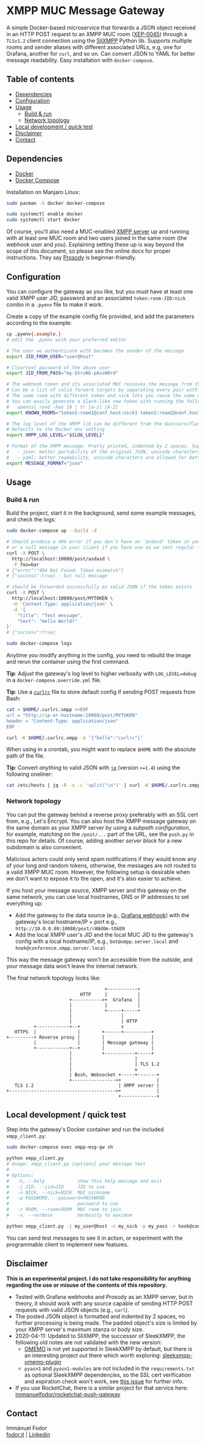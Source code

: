 # XMPP MUC Message Gateway

A simple Docker-based microservice that forwards a JSON object received in an HTTP POST request to an XMPP MUC room ([XEP-0045](https://xmpp.org/extensions/xep-0045.html))
through a `TLSv1.2` client connection using the [SliXMPP](https://github.com/poezio/slixmpp) Python lib. Supports multiple rooms and sender aliases with different
associated URLs, e.g, one for Grafana, another for `curl`, and so on. Can convert JSON to YAML for better message readability. Easy installation with `docker-compose`.

## Table of contents <!-- omit in toc -->

- [Dependencies](#dependencies)
- [Configuration](#configuration)
- [Usage](#usage)
  - [Build & run](#build--run)
  - [Network topology](#network-topology)
- [Local development / quick test](#local-development--quick-test)
- [Disclaimer](#disclaimer)
- [Contact](#contact)

## Dependencies

- [Docker](https://www.docker.com/)
- [Docker Compose](https://github.com/docker/compose)

Installation on Manjaro Linux:

```bash
sudo pacman -S docker docker-compose

sudo systemctl enable docker
sudo systemctl start docker
```

Of course, you'll also need a MUC-enabled [XMPP server](https://xmpp.org/software/servers.html) up and running with at least one MUC room and two users joined
in the same room (the webhook user and _you_). Explaining setting these up is way beyond the scope of this document, so please see the online docs for proper
instructions. They say [Prosody](http://prosody.im/) is beginner-friendly.

## Configuration

You can configure the gateway as you like, but you must have at least one valid XMPP user JID, password and an associated `token:room-JID:nick` combo in a
`.pyenv` file to make it work.

Create a copy of the example config file provided, and add the parameters according to the example:

```bash
cp .pyenv{.example,}
# edit the .pyenv with your preferred editor
```
```bash
# The user we authenticate with becomes the sender of the message
export JID_FROM_USER="user@host"

# Cleartext password of the above user
export JID_FROM_PASS="my-StroNG-pAssWOrd"

# The webhook token and its associated MUC receives the message from the displayed nick
# Can be a list of valid forward targets by separating every pair with a space
# The same room with different token and nick lets you reuse the same user for multiple services
# You can easily generate a Slack-like new token with running the following in bash:
#   openssl rand -hex 10 | tr [a-z] [A-Z]
export KNOWN_ROOMS="token1:room1@conf.host:nick1 token2:room2@conf.host:nick2 token3:room1@conf.host:nick3"

# The log level of the XMPP lib can be different from the Gunicorn/Flash app
# Defaults to the Docker env setting
export XMPP_LOG_LEVEL="${LOG_LEVEL}"

# Format of the XMPP message. Pretty printed, indented by 2 spaces. Supported values:
#   - json: better portability of the original JSON, unicode characters are converted to \u1231 and such
#   - yaml: better readability, unicode characters are allowed for better readability (avoid \u1231 and such chars in messages)
export MESSAGE_FORMAT="json"
```

## Usage

### Build & run

Build the project, start it in the background, send some example messages, and check the logs:

```bash
sudo docker-compose up --build -d

# Should produce a 404 error if you don't have an 'asdasd' token in your config
# or a null message in your client if you have one as we sent regular form data
curl -X POST \
  http://localhost:10080/post/asdasd \
  -F foo=bar
# {"error":"404 Not Found: Token mismatch"}
# {"success":true} - but null message

# should be forwarded successfully as valid JSON if the token exists
curl -X POST \
  http://localhost:10080/post/MYTOKEN \
  -H 'Content-Type: application/json' \
  -d '{
    "title": "Test message",
    "text": "Hello World!"
}'
# {"success":true}

sudo docker-compose logs
```

Anytime you modify anything in the config, you need to rebuild the image and rerun the container using the first command.

**Tip**: Adjust the gateway's log level to higher verbosity with `LOG_LEVEL=debug` in a `docker-compose.override.yml` file.

**Tip**: Use a [`curlrc`](https://ec.haxx.se/cmdline-configfile.html) file to store default config if sending POST requests from Bash:

```bash
cat > $HOME/.curlrc.xmpp <<EOF
url = "http://ip-or-hostname:10080/post/MYTOKEN"
header = "Content-Type: application/json"
EOF

curl -K $HOME/.curlrc.xmpp -d '{"hello":"curlrc"}'
```

When using in a crontab, you might want to replace `$HOME` with the absolute path of the file.

**Tip**: Convert _anything_ to valid JSON with [`jq`](https://stedolan.github.io/jq/) (version `>=1.4`) using the following oneliner:

```bash
cat /etc/hosts | jq -R -s -c 'split("\n")' | curl -K $HOME/.curlrc.xmpp -d @-
```

### Network topology

You can put the gateway behind a reverse proxy preferably with an SSL cert from, e.g., Let's Encrypt. You can also host the XMPP message gateway on the same
domain as your XMPP server by using a _subpath configuration_, for example, matching on the `/post/...` part of the URL, see the `push.py` in this repo for
details. Of course, adding another _server block_ for a new subdomain is also convenient.

Malicious actors could only send spam notifications if they would know any of your long and random tokens, otherwise, the messages are not routed to a valid
XMPP MUC room. However, the following setup is desirable when we don't want to expose it to the open, and it's also easier to achieve.

If you host your message source, XMPP server and this gateway on the same network, you can use local hostnames, DNS or IP addresses to set everything up:
- Add the gateway to the data source (e.g., [Grafana webhook](https://github.com/grafana/grafana/issues/6955#issuecomment-470900383)) with the gateway's local hostname/IP + port e.g., `http://10.0.0.80:10080/post/rANd0m-tOkEN`
- Add the local XMPP user's JID and the local MUC JID to the gateway's config with a local hostname/IP, e.g., `bot@xmpp.server.local` and `hook@conference.xmpp.server.local`

This way the message gateway won't be accessible from the outside, and your message data won't leave the internal network.

The final network topology looks like:

```
                                    +-----------+
                           HTTP     |           |
                       +----------->+  Grafana  |
                       |            |           |
                       |            +-----+-----+
                       |                  |
                       |                  | HTTP
          +------------+--+               v
   HTTPS  |               |        +------+----------+
+---------+ Reverse proxy |        |                 |
          |               |        | Message gateway |
          +------------+--+        |                 |
                       |           +-----------+-----+
                       |                       |
                       |                       | TLS 1.2
                       |                       v
                       | Bosh, Websocket +-----+-------+
                       +---------------->+             |
   TLS 1.2                               | XMPP server |
+--------------------------------------->+             |
                                         +-------------+
```

## Local development / quick test

Step into the gateway's Docker container and run the included `xmpp_client.py`:

```bash
sudo docker-compose exec xmpp-msg-gw sh

python xmpp_client.py
# Usage: xmpp_client.py [options] your message text
#
# Options:
#   -h, --help            show this help message and exit
#   -j JID, --jid=JID     JID to use
#   -n NICK, --nick=NICK  MUC nickname
#   -p PASSWORD, --password=PASSWORD
#                         password to use
#   -r ROOM, --room=ROOM  MUC room to join
#   -v, --verbose         Verbosity to maximum

python xmpp_client.py -j my_user@host -n my_nick -p my_pass -r hook@conference.xmpp.server "cli test"
```

You can send test messages to see it in action, or experiment with the programmable client to implement new features.

## Disclaimer

**This is an experimental project. I do not take responsibility for anything regarding the use or misuse of the contents of this repository.**

- Tested with Grafana webhooks and Prosody as an XMPP server, but in theory, it should work with any source capable of sending HTTP POST requests with valid JSON objects (e.g., `curl`).
- The posted JSON object is formatted and indented by 2 spaces, no further processing is being made. The padded object's size is limited by your XMPP server's maximum stanza or body size.
- 2020-04-11: Updated to SliXMPP, the successor of SleekXMPP, the following old notes are not validated with the new version:
    - [OMEMO](https://omemo.top/) is not yet supported in SleekXMPP by default, but there is an interesting project out there which worth exploring: [sleekxmpp-omemo-plugin](https://gitlab.com/ecartman/sleekxmpp-omemo-plugin)
    - `pyasn1` and `pyasn1-modules` are not included in the `requirements.txt` as optional SleekXMPP dependencies, so the SSL cert verification and expiration check won't work, see [this issue](https://github.com/fritzy/SleekXMPP/issues/477) for further info.
- If you use RocketChat, there is a similar project for that service here: [immanuelfodor/rocketchat-push-gateway](https://github.com/immanuelfodor/rocketchat-push-gateway)

## Contact

Immánuel Fodor    
[fodor.it](https://fodor.it/xmppmsggwit) | [Linkedin](https://fodor.it/xmppmsggwin)
